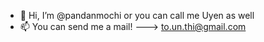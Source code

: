 - 👋 Hi, I’m @pandanmochi or you can call me Uyen as well
- 📫 You can send me a mail! ---> to.un.thi@gmail.com
